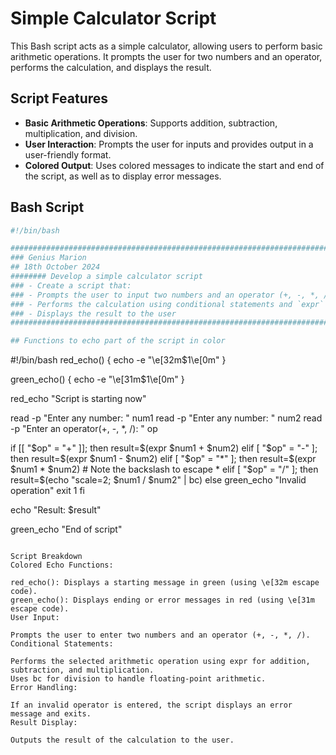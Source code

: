 # Simple Calculator Script

This Bash script acts as a simple calculator, allowing users to perform basic arithmetic operations. It prompts the user for two numbers and an operator, performs the calculation, and displays the result.

## Script Features

- **Basic Arithmetic Operations**: Supports addition, subtraction, multiplication, and division.
- **User Interaction**: Prompts the user for inputs and provides output in a user-friendly format.
- **Colored Output**: Uses colored messages to indicate the start and end of the script, as well as to display error messages.

## Bash Script

```bash
#!/bin/bash

##############################################################################
### Genius Marion
## 18th October 2024
######## Develop a simple calculator script
### - Create a script that:
### - Prompts the user to input two numbers and an operator (+, -, *, /)
### - Performs the calculation using conditional statements and `expr` or `bc`
### - Displays the result to the user
###############################################################################

## Functions to echo part of the script in color
```
#!/bin/bash
red_echo() {
    echo -e "\e[32m$1\e[0m"
}

green_echo() {
    echo -e "\e[31m$1\e[0m"
}

red_echo "Script is starting now"

read -p "Enter any number: " num1
read -p "Enter any number: " num2
read -p "Enter an operator(+, -, *, /): " op

if [[ "$op" = "+" ]]; then
    result=$(expr $num1 + $num2)
elif [ "$op" = "-" ]; then
    result=$(expr $num1 - $num2)
elif [ "$op" = "*" ]; then
    result=$(expr $num1 \* $num2)  # Note the backslash to escape *
elif [ "$op" = "/" ]; then
    result=$(echo "scale=2; $num1 / $num2" | bc)
else
    green_echo "Invalid operation"
    exit 1
fi

echo "Result: $result"

green_echo "End of script"

```

Script Breakdown
Colored Echo Functions:

red_echo(): Displays a starting message in green (using \e[32m escape code).
green_echo(): Displays ending or error messages in red (using \e[31m escape code).
User Input:

Prompts the user to enter two numbers and an operator (+, -, *, /).
Conditional Statements:

Performs the selected arithmetic operation using expr for addition, subtraction, and multiplication.
Uses bc for division to handle floating-point arithmetic.
Error Handling:

If an invalid operator is entered, the script displays an error message and exits.
Result Display:

Outputs the result of the calculation to the user.

